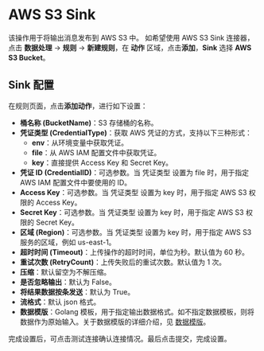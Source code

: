 # AWS S3 Sink


该操作用于将输出消息发布到 AWS S3 中。
如希望使用 AWS S3 Sink 连接器，点击 **数据处理** -> **规则** -> **新建规则**，在 **动作** 区域，点击**添加**，**Sink** 选择 **AWS S3 Bucket**。

## Sink 配置

在规则页面，点击**添加动作**，进行如下设置：

- **桶名称 (BucketName)**：S3 存储桶的名称。
- **凭证类型 (CredentialType)**：获取 AWS 凭证的方式，支持以下三种形式：
  - **env**：从环境变量中获取凭证。
  - **file**：从 AWS IAM 配置文件中获取凭证。
  - **key**：直接提供 Access Key 和 Secret Key。
- **凭证 ID (CredentialID)**：可选参数。当 凭证类型 设置为 file 时，用于指定 AWS IAM 配置文件中要使用的 ID。
- **Access Key**：可选参数。当 凭证类型 设置为 key 时，用于指定 AWS S3 权限的 Access Key。
- **Secret Key**：可选参数。当 凭证类型 设置为 key 时，用于指定 AWS S3 权限的 Secret Key。
- **区域 (Region)**：可选参数。当 凭证类型 设置为 key 时，用于指定 AWS S3 服务的区域，例如 us-east-1。
- **超时时间 (Timeout)**：上传操作的超时时间，单位为秒。默认值为 60 秒。
- **重试次数 (RetryCount)**：上传失败后的重试次数。默认值为 1 次。
- **压缩**：默认留空为不解压缩。
- **是否忽略输出**：默认为 False。
- **将结果数据按条发送**：默认为 True。
- **流格式**：默认 json 格式。
- **数据模版**：Golang 模板，用于指定输出数据格式。如不指定数据模板，则将数据作为原始输入。关于数据模版的详细介绍，见 [数据模版](./data_template.md)。

完成设置后，可点击测试连接确认连接情况。最后点击提交，完成设置。

